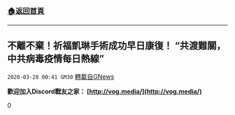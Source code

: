 ###  [:house:返回首頁](https://github.com/ourhimalayas/txt)
---

## 不離不棄！祈福凱琳手術成功早日康復！ “共渡難關，中共病毒疫情每日熱線”
`2020-03-28 00:41 GM30` [轉載自GNews](https://gnews.org/zh-hant/154849/)

**歡迎加入Discord戰友之家： [http://vog.media/](http://vog.media/)**

0
